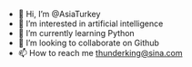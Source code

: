 - 👋 Hi, I’m @AsiaTurkey
- 👀 I’m interested in artificial intelligence
- 🌱 I’m currently learning Python
- 💞️ I’m looking to collaborate on Github
- 📫 How to reach me thunderking@sina.com

<!---
AsiaTurkey/AsiaTurkey is a ✨ special ✨ repository because its `README.md` (this file) appears on your GitHub profile.
You can click the Preview link to take a look at your changes.
--->
